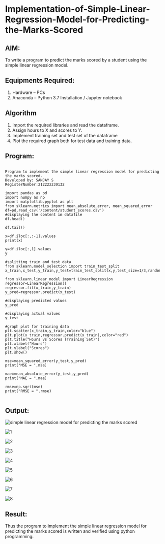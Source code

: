 # Implementation-of-Simple-Linear-Regression-Model-for-Predicting-the-Marks-Scored

## AIM:
To write a program to predict the marks scored by a student using the simple linear regression model.

## Equipments Required:
1. Hardware – PCs
2. Anaconda – Python 3.7 Installation / Jupyter notebook

## Algorithm
1. Import the required libraries and read the dataframe.
2. Assign hours to X and scores to Y.
3.  Implement training set and test set of the dataframe
4.  Plot the required graph both for test data and training data.


## Program:
```

Program to implement the simple linear regression model for predicting the marks scored.
Developed by: SANJAY S
RegisterNumber:212222230132

import pandas as pd
import numpy as np
import matplotlib.pyplot as plt
from sklearn.metrics import mean_absolute_error, mean_squared_error
df=pd.read_csv('/content/student_scores.csv')
#displaying the content in datafile
df.head()

df.tail()

x=df.iloc[:,:-1].values
print(x)

y=df.iloc[:,1].values
y

#splitting train and test data
from sklearn.model_selection import train_test_split
x_train,x_test,y_train,y_test=train_test_split(x,y,test_size=1/3,random_state=0)

from sklearn.linear_model import LinearRegression
regressor=LinearRegression()
regressor.fit(x_train,y_train)
y_pred=regressor.predict(x_test)

#displaying predicted values
y_pred

#displaying actual values
y_test

#graph plot for training data
plt.scatter(x_train,y_train,color="blue")
plt.plot(x_train,regressor.predict(x_train),color="red")
plt.title("Hours vs Scores (Training Set)")
plt.xlabel("Hours")
plt.ylabel("Scores")
plt.show()

mse=mean_squared_error(y_test,y_pred)
print('MSE = ',mse)

mae=mean_absolute_error(y_test,y_pred)
print("MAE = ",mae)

rmse=np.sqrt(mse)
print("RMSE = ",rmse)


```

## Output:
![simple linear regression model for predicting the marks scored](sam.png)


![1](https://user-images.githubusercontent.com/119091638/228565656-91ba5a8e-5dca-42f8-8538-483d53f584f6.png)

![2](https://user-images.githubusercontent.com/119091638/228565705-da988b07-9535-42f9-a268-ebd87e7cd51f.png)

![3](https://user-images.githubusercontent.com/119091638/228565766-ae343b23-bbc5-4a68-99e5-ef324e1f0fe8.png)

![4](https://user-images.githubusercontent.com/119091638/228565867-8182e04f-7044-473c-9eba-ea58b854dfc5.png)

![5](https://user-images.githubusercontent.com/119091638/228565921-cb5ae454-1888-49ce-a508-46ac6f12dc9d.png)

![6](https://user-images.githubusercontent.com/119091638/228565965-8a40858d-c210-4a34-b3ed-beda7d60bb6c.png)

![7](https://user-images.githubusercontent.com/119091638/228566017-8b48e63a-c2f4-4975-be12-f9effbb2f1b7.png)

![8](https://user-images.githubusercontent.com/119091638/228566048-354bccdd-f35d-4652-819c-b6b9ef7552c2.png)

## Result:
Thus the program to implement the simple linear regression model for predicting the marks scored is written and verified using python programming.
